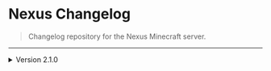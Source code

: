 # Nexus Changelog
> Changelog repository for the Nexus Minecraft server.
---
<details>
<summary>Version 2.1.0</summary>

- **SERVER RESET**
- Added Grim Anticheat 2.3.35
- Updated Geyser-Spigot & Floodgate-Spigot for better bedrock support
- Added Harbor plugin


</details>
